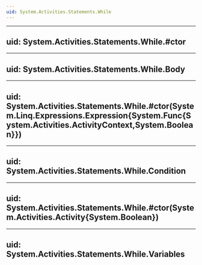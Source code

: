 ```yaml
---
uid: System.Activities.Statements.While
---
```


---
uid: System.Activities.Statements.While.#ctor
---

---
uid: System.Activities.Statements.While.Body
---

---
uid: System.Activities.Statements.While.#ctor(System.Linq.Expressions.Expression{System.Func{System.Activities.ActivityContext,System.Boolean}})
---

---
uid: System.Activities.Statements.While.Condition
---

---
uid: System.Activities.Statements.While.#ctor(System.Activities.Activity{System.Boolean})
---

---
uid: System.Activities.Statements.While.Variables
---
